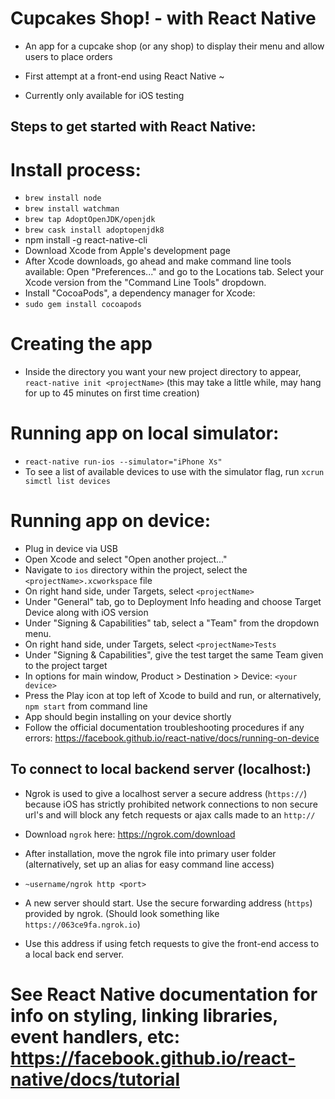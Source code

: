 # Cupcakes Shop! - with React Native

- An app for a cupcake shop (or any shop) to display their menu and allow users to place orders

- First attempt at a front-end using React Native ~

- Currently only available for iOS testing

## Steps to get started with React Native:
# Install process:
- `brew install node`
- `brew install watchman`
- `brew tap AdoptOpenJDK/openjdk`
- `brew cask install adoptopenjdk8`
- npm install -g react-native-cli
- Download Xcode from Apple's development page
- After Xcode downloads, go ahead and make command line tools available: Open "Preferences..." and go to the Locations tab. Select your Xcode version from the "Command Line Tools" dropdown.
- Install "CocoaPods", a dependency manager for Xcode:
- `sudo gem install cocoapods`

# Creating the app
- Inside the directory you want your new project directory to appear, `react-native init <projectName>` (this may take a little while, may hang for up to 45 minutes on first time creation)

# Running app on local simulator:
- `react-native run-ios --simulator="iPhone Xs"`
- To see a list of available devices to use with the simulator flag, run `xcrun simctl list devices`

# Running app on device:
- Plug in device via USB
- Open Xcode and select "Open another project..."
- Navigate to `ios` directory within the project, select the `<projectName>.xcworkspace` file
- On right hand side, under Targets, select `<projectName>`
- Under "General" tab, go to Deployment Info heading and choose Target Device along with iOS version
- Under "Signing & Capabilities" tab, select a "Team" from the dropdown menu.
- On right hand side, under Targets, select `<projectName>Tests`
- Under "Signing & Capabilities", give the test target the same Team given to the project target
- In options for main window, Product > Destination > Device: `<your device>`
- Press the Play icon at top left of Xcode to build and run, or alternatively, `npm start` from command line
- App should begin installing on your device shortly
- Follow the official documentation troubleshooting procedures if any errors: https://facebook.github.io/react-native/docs/running-on-device

## To connect to local backend server (localhost:<port>)

- Ngrok is used to give a localhost server a secure address (`https://`) because iOS has strictly prohibited network connections to non secure url's and will block any fetch requests or ajax calls made to an `http://`
- Download `ngrok` here: https://ngrok.com/download
- After installation, move the ngrok file into primary user folder (alternatively, set up an alias for easy command line access)
- `~username/ngrok http <port>`
- A new server should start. Use the secure forwarding address (`https`) provided by ngrok. (Should look something like `https://063ce9fa.ngrok.io`)

- Use this address if using fetch requests to give the front-end access to a local back end server.

# See React Native documentation for info on styling, linking libraries, event handlers, etc: https://facebook.github.io/react-native/docs/tutorial
